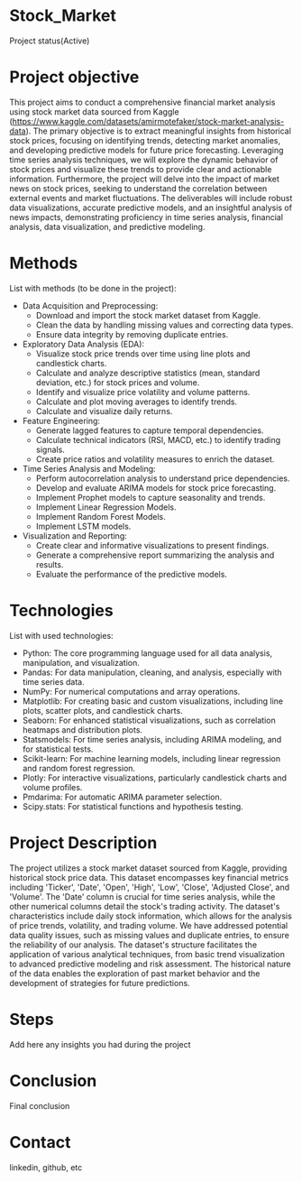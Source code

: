 # Stock_Market
  Project status(Active)

# Project objective
  This project aims to conduct a comprehensive financial market analysis using stock market data sourced from Kaggle (https://www.kaggle.com/datasets/amirmotefaker/stock-market-analysis-data). The primary objective is to extract meaningful insights from historical stock prices, focusing on identifying trends, detecting market anomalies, and developing predictive models for future price forecasting. Leveraging time series analysis techniques, we will explore the dynamic behavior of stock prices and visualize these trends to provide clear and actionable information. Furthermore, the project will delve into the impact of market news on stock prices, seeking to understand the correlation between external events and market fluctuations. The deliverables will include robust data visualizations, accurate predictive models, and an insightful analysis of news impacts, demonstrating proficiency in time series analysis, financial analysis, data visualization, and predictive modeling.

# Methods
  List with methods (to be done in the project):
  - Data Acquisition and Preprocessing:
    - Download and import the stock market dataset from Kaggle.
    - Clean the data by handling missing values and correcting data types.
    - Ensure data integrity by removing duplicate entries.
  - Exploratory Data Analysis (EDA):
    - Visualize stock price trends over time using line plots and candlestick charts.
    - Calculate and analyze descriptive statistics (mean, standard deviation, etc.) for stock prices and volume.
    - Identify and visualize price volatility and volume patterns.
    - Calculate and plot moving averages to identify trends.
    - Calculate and visualize daily returns.
  - Feature Engineering:
    - Generate lagged features to capture temporal dependencies.
    - Calculate technical indicators (RSI, MACD, etc.) to identify trading signals.
    - Create price ratios and volatility measures to enrich the dataset.
  - Time Series Analysis and Modeling:
    - Perform autocorrelation analysis to understand price dependencies.
    - Develop and evaluate ARIMA models for stock price forecasting.
    - Implement Prophet models to capture seasonality and trends.
    - Implement Linear Regression Models.
    - Implement Random Forest Models.
    - Implement LSTM models.
  - Visualization and Reporting:
    - Create clear and informative visualizations to present findings.
    - Generate a comprehensive report summarizing the analysis and results.
    - Evaluate the performance of the predictive models.

# Technologies 
  List with used technologies:
  - Python: The core programming language used for all data analysis, manipulation, and visualization.
  - Pandas: For data manipulation, cleaning, and analysis, especially with time series data.
  - NumPy: For numerical computations and array operations.
  - Matplotlib: For creating basic and custom visualizations, including line plots, scatter plots, and candlestick charts.
  - Seaborn: For enhanced statistical visualizations, such as correlation heatmaps and distribution plots.
  - Statsmodels: For time series analysis, including ARIMA modeling, and for statistical tests.
  - Scikit-learn: For machine learning models, including linear regression and random forest regression.
  - Plotly: For interactive visualizations, particularly candlestick charts and volume profiles.
  - Pmdarima: For automatic ARIMA parameter selection.
  - Scipy.stats: For statistical functions and hypothesis testing.

# Project Description
  The project utilizes a stock market dataset sourced from Kaggle, providing historical stock price data. This dataset encompasses key financial metrics including 'Ticker', 'Date', 'Open', 'High', 'Low', 'Close', 'Adjusted Close', and 'Volume'. The 'Date' column is crucial for time series analysis, while the other numerical columns detail the stock's trading activity. The dataset's characteristics include daily stock information, which allows for the analysis of price trends, volatility, and trading volume. We have addressed potential data quality issues, such as missing values and duplicate entries, to ensure the reliability of our analysis. The dataset's structure facilitates the application of various analytical techniques, from basic trend visualization to advanced predictive modeling and risk assessment. The historical nature of the data enables the exploration of past market behavior and the development of strategies for future predictions.
  
# Steps
  Add here any insights you had during the project

# Conclusion
  Final conclusion
  
# Contact
  linkedin, github, etc 